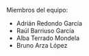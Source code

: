 Miembros del equipo:
 - Adrián Redondo García
 - Raúl Barriuso García
 - Alba Terrado Mondela
 - Bruno Arza López
